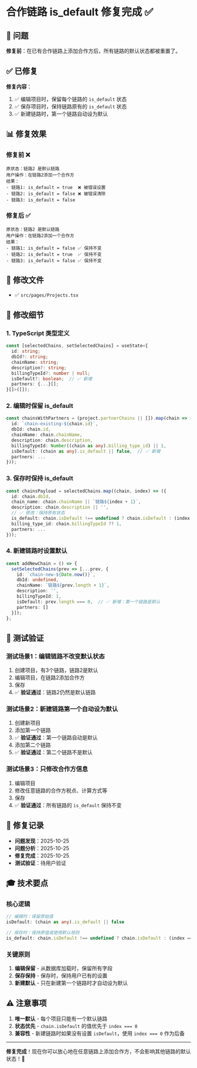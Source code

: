 # 合作链路 is_default 修复完成 ✅

## 🎯 问题

**修复前**：在已有合作链路上添加合作方后，所有链路的默认状态都被重置了。

## ✅ 已修复

**修复内容**：
1. ✅ 编辑项目时，保留每个链路的 `is_default` 状态
2. ✅ 保存项目时，保持链路原有的 `is_default` 状态
3. ✅ 新建链路时，第一个链路自动设为默认

## 📊 修复效果

### 修复前 ❌

```
原状态：链路2 是默认链路
用户操作：在链路2添加一个合作方
结果：
- 链路1: is_default = true  ❌ 被错误设置
- 链路2: is_default = false ❌ 被错误清除
- 链路3: is_default = false
```

### 修复后 ✅

```
原状态：链路2 是默认链路
用户操作：在链路2添加一个合作方
结果：
- 链路1: is_default = false ✅ 保持不变
- 链路2: is_default = true  ✅ 保持不变
- 链路3: is_default = false ✅ 保持不变
```

## 🔧 修改文件

- ✅ `src/pages/Projects.tsx`

## 📝 修改细节

### 1. TypeScript 类型定义

```typescript
const [selectedChains, setSelectedChains] = useState<{
  id: string; 
  dbId?: string; 
  chainName: string; 
  description?: string; 
  billingTypeId?: number | null; 
  isDefault?: boolean;  // ✅ 新增
  partners: {...}[];
}[]>([]);
```

### 2. 编辑时保留 is_default

```typescript
const chainsWithPartners = (project.partnerChains || []).map(chain => ({
  id: `chain-existing-${chain.id}`, 
  dbId: chain.id, 
  chainName: chain.chainName,
  description: chain.description,
  billingTypeId: Number((chain as any).billing_type_id) || 1,
  isDefault: (chain as any).is_default || false,  // ✅ 新增
  partners: ...
}));
```

### 3. 保存时保持 is_default

```typescript
const chainsPayload = selectedChains.map((chain, index) => ({
  id: chain.dbId,
  chain_name: chain.chainName || `链路${index + 1}`,
  description: chain.description || '',
  // ✅ 修改：保持原有状态
  is_default: chain.isDefault !== undefined ? chain.isDefault : (index === 0),
  billing_type_id: chain.billingTypeId ?? 1,
  partners: ...
}));
```

### 4. 新建链路时设置默认

```typescript
const addNewChain = () => {
  setSelectedChains(prev => [...prev, {
    id: `chain-new-${Date.now()}`, 
    dbId: undefined,
    chainName: `链路${prev.length + 1}`, 
    description: '', 
    billingTypeId: 1, 
    isDefault: prev.length === 0,  // ✅ 新增：第一个链路是默认
    partners: []
  }]);
};
```

## 🧪 测试验证

### 测试场景1：编辑链路不改变默认状态

1. 创建项目，有3个链路，链路2是默认
2. 编辑项目，在链路2添加合作方
3. 保存
4. ✅ **验证通过**：链路2仍然是默认链路

### 测试场景2：新建链路第一个自动设为默认

1. 创建新项目
2. 添加第一个链路
3. ✅ **验证通过**：第一个链路自动是默认
4. 添加第二个链路
5. ✅ **验证通过**：第二个链路不是默认

### 测试场景3：只修改合作方信息

1. 编辑项目
2. 修改任意链路的合作方税点、计算方式等
3. 保存
4. ✅ **验证通过**：所有链路的 `is_default` 保持不变

## 📅 修复记录

- **问题发现**：2025-10-25
- **问题分析**：2025-10-25
- **修复完成**：2025-10-25
- **测试验证**：待用户验证

## 🎓 技术要点

### 核心逻辑

```typescript
// 编辑时：保留原始值
isDefault: (chain as any).is_default || false

// 保存时：保持原值或使用默认规则
is_default: chain.isDefault !== undefined ? chain.isDefault : (index === 0)
```

### 关键原则

1. **编辑保留** - 从数据库加载时，保留所有字段
2. **保存保持** - 保存时，保持用户已有的设置
3. **新建默认** - 只在新建第一个链路时才自动设为默认

## ⚠️ 注意事项

1. **唯一默认** - 每个项目只能有一个默认链路
2. **状态优先** - `chain.isDefault` 的值优先于 `index === 0`
3. **兼容性** - 新建链路时如果没有设置 `isDefault`，使用 `index === 0` 作为后备

---

**修复完成**！现在你可以放心地在任意链路上添加合作方，不会影响其他链路的默认状态！🎉

